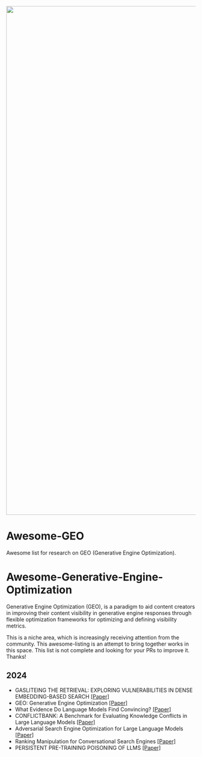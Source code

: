 <p align="center">
  <img width="1352" alt="Screen Shot 2024-11-18 at 0 50 11" src="https://github.com/user-attachments/assets/559a07af-f9c4-4503-9ad3-dca7e44d5545">
</p>

# Awesome-GEO
Awesome list for research on GEO (Generative Engine Optimization).

# Awesome-Generative-Engine-Optimization 
Generative Engine Optimization (GEO), is a paradigm to aid content creators in improving their content visibility in generative engine responses through flexible optimization frameworks for optimizing and defining visibility metrics.

This is a niche area, which is increasingly receiving attention from the community. This awesome-listing is an attempt to bring together works in this space. This list is not complete and looking for your PRs to improve it. Thanks!

## 2024
- GASLITEING THE RETRIEVAL: EXPLORING VULNERABILITIES IN DENSE EMBEDDING-BASED SEARCH [[Paper]](https://arxiv.org/pdf/2412.20953)
- GEO: Generative Engine Optimization [[Paper]](https://arxiv.org/pdf/2311.09735)
- What Evidence Do Language Models Find Convincing? [[Paper]](https://arxiv.org/html/2402.11782v1)
- CONFLICTBANK: A Benchmark for Evaluating Knowledge Conflicts in Large Language Models [[Paper]](https://arxiv.org/abs/2408.12076)
- Adversarial Search Engine Optimization for Large Language Models [[Paper]](https://arxiv.org/abs/2406.18382)
- Ranking Manipulation for Conversational Search Engines [[Paper]](https://arxiv.org/abs/2406.03589)
- PERSISTENT PRE-TRAINING POISONING OF LLMS [[Paper]](https://arxiv.org/abs/2410.13722)

